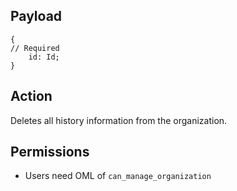 ## Payload
```
{
// Required
    id: Id;
}
```

## Action
Deletes all history information from the organization.

## Permissions
- Users need OML of `can_manage_organization`
